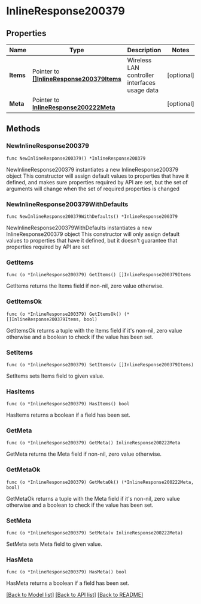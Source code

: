 # InlineResponse200379

## Properties

Name | Type | Description | Notes
------------ | ------------- | ------------- | -------------
**Items** | Pointer to [**[]InlineResponse200379Items**](InlineResponse200379Items.md) | Wireless LAN controller interfaces usage data | [optional] 
**Meta** | Pointer to [**InlineResponse200222Meta**](InlineResponse200222Meta.md) |  | [optional] 

## Methods

### NewInlineResponse200379

`func NewInlineResponse200379() *InlineResponse200379`

NewInlineResponse200379 instantiates a new InlineResponse200379 object
This constructor will assign default values to properties that have it defined,
and makes sure properties required by API are set, but the set of arguments
will change when the set of required properties is changed

### NewInlineResponse200379WithDefaults

`func NewInlineResponse200379WithDefaults() *InlineResponse200379`

NewInlineResponse200379WithDefaults instantiates a new InlineResponse200379 object
This constructor will only assign default values to properties that have it defined,
but it doesn't guarantee that properties required by API are set

### GetItems

`func (o *InlineResponse200379) GetItems() []InlineResponse200379Items`

GetItems returns the Items field if non-nil, zero value otherwise.

### GetItemsOk

`func (o *InlineResponse200379) GetItemsOk() (*[]InlineResponse200379Items, bool)`

GetItemsOk returns a tuple with the Items field if it's non-nil, zero value otherwise
and a boolean to check if the value has been set.

### SetItems

`func (o *InlineResponse200379) SetItems(v []InlineResponse200379Items)`

SetItems sets Items field to given value.

### HasItems

`func (o *InlineResponse200379) HasItems() bool`

HasItems returns a boolean if a field has been set.

### GetMeta

`func (o *InlineResponse200379) GetMeta() InlineResponse200222Meta`

GetMeta returns the Meta field if non-nil, zero value otherwise.

### GetMetaOk

`func (o *InlineResponse200379) GetMetaOk() (*InlineResponse200222Meta, bool)`

GetMetaOk returns a tuple with the Meta field if it's non-nil, zero value otherwise
and a boolean to check if the value has been set.

### SetMeta

`func (o *InlineResponse200379) SetMeta(v InlineResponse200222Meta)`

SetMeta sets Meta field to given value.

### HasMeta

`func (o *InlineResponse200379) HasMeta() bool`

HasMeta returns a boolean if a field has been set.


[[Back to Model list]](../README.md#documentation-for-models) [[Back to API list]](../README.md#documentation-for-api-endpoints) [[Back to README]](../README.md)


